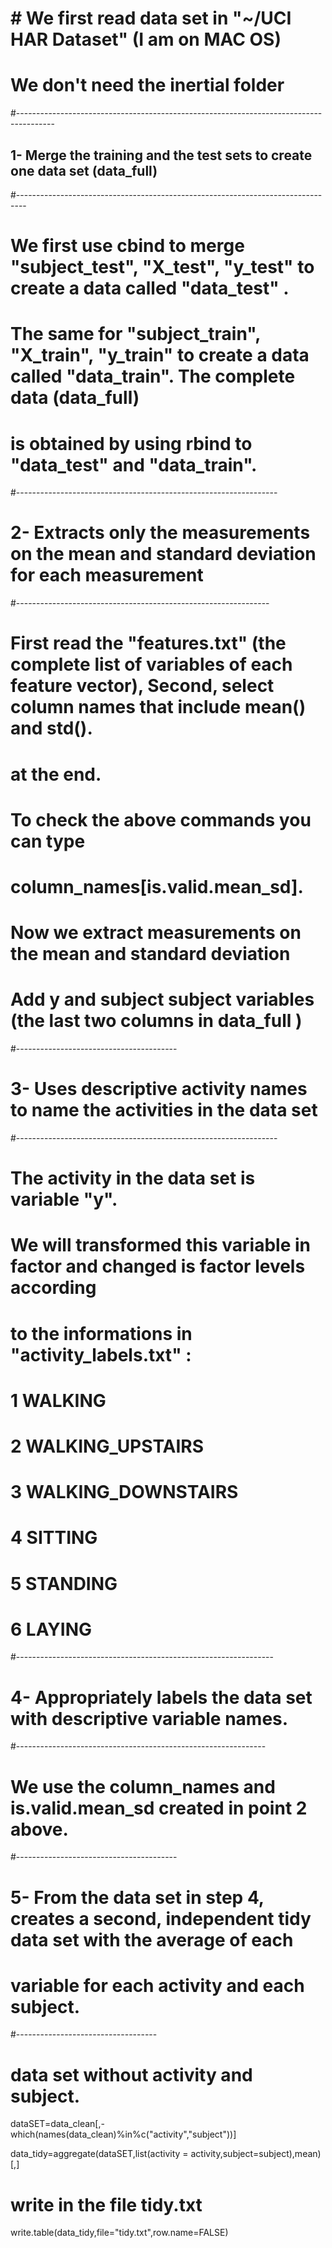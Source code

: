 

# # We first read  data set in "~/UCI HAR Dataset" (I am on MAC OS)
# We don't need the inertial folder


#---------------------------------------------------------------------------------------
## 1- Merge the training and the test sets to create one data set (data_full)
#--------------------------------------------------------------------------------
#  We first use cbind to merge "subject_test", "X_test", "y_test" to create a data called "data_test" . 
# The same for "subject_train", "X_train", "y_train" to create a data called "data_train". The complete data (data_full)
# is obtained by using rbind to "data_test" and "data_train".


#-----------------------------------------------------------------
# 2- Extracts only the measurements on the mean and standard deviation for each measurement
#---------------------------------------------------------------
# First read the "features.txt" (the complete list of variables of each feature vector), Second, select column names that include mean() and std().
# at the end. 

# To check  the above commands  you can type 
# column_names[is.valid.mean_sd].

# Now we extract measurements on the mean and standard deviation 



# Add y and subject subject variables (the last two columns in data_full )


#----------------------------------------
# 3- Uses descriptive activity names to name the activities in the data set
#-----------------------------------------------------------------

# The activity in the data set is variable "y". 
# We will  transformed this variable in factor and changed is factor levels according
# to the informations in "activity_labels.txt" :
# 1 WALKING
# 2 WALKING_UPSTAIRS
# 3 WALKING_DOWNSTAIRS
# 4 SITTING
# 5 STANDING
# 6 LAYING



#----------------------------------------------------------------
# 4- Appropriately labels the data set with descriptive variable names.
#--------------------------------------------------------------
# We use the column_names and  is.valid.mean_sd created in point 2 above.



#----------------------------------------
# 5- From the data set in step 4, creates a second, independent tidy data set with the average of each 
# variable for each activity and each subject.
#-----------------------------------

#  data set without activity and subject.

dataSET=data_clean[,-which(names(data_clean)%in%c("activity","subject"))]

data_tidy=aggregate(dataSET,list(activity = activity,subject=subject),mean)[,]
          
# write in the file tidy.txt

write.table(data_tidy,file="tidy.txt",row.name=FALSE)

